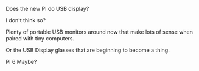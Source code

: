 Does the new PI do USB display?

I don't think so?

Plenty of portable USB monitors around now that make lots of sense when paired with tiny computers.

Or the USB Display glasses that are beginning to become a thing.

PI 6 Maybe?